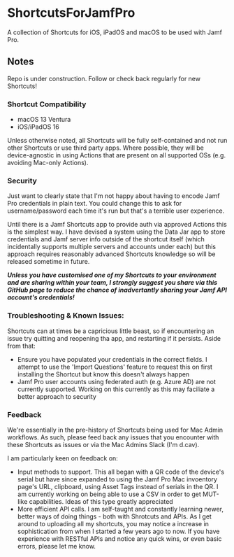 # ShortcutsForJamfPro
A collection of Shortcuts for iOS, iPadOS and macOS to be used with Jamf Pro. 


## Notes
Repo is under construction. Follow or check back regularly for new Shortcuts!


### Shortcut Compatibility
- macOS 13 Ventura
- iOS/iPadOS 16

Unless otherwise noted, all Shortcuts will be fully self-contained and not run other Shortcuts or use third party apps. Where possible, they will be device-agnostic in using Actions that are present on all supported OSs (e.g. avoiding Mac-only Actions). 


### Security
Just want to clearly state that I'm not happy about having to encode Jamf Pro credentials in plain text. You could change this to ask for username/password each time it's run but that's a terrible user experience. 

Until there is a Jamf Shortcuts app to provide auth via approved Actions this is the simplest way. I have devised a system using the Data Jar app to store credentials and Jamf server info outside of the shortcut itself (which incidentally supports multiple servers and accounts under each) but this approach requires reasonably advanced Shortcuts knowledge so will be released sometime in future. 

***Unless you have customised one of my Shortcuts to your environment and are sharing within your team, I strongly suggest you share via this GitHub page to reduce the chance of inadvertantly sharing your Jamf API account's credentials!***


### Troubleshooting & Known Issues:
Shortcuts can at times be a capricious little beast, so if encountering an issue try quitting and reopening tha app, and restarting if it persists. Aside from that:
- Ensure you have populated your credentials in the correct fields. I attempt to use the 'Import Questions' feature to request this on first installing the Shortcut but know this doesn't always happen
- Jamf Pro user accounts using federated auth (e.g. Azure AD) are not currently supported. Working on this currently as this may faciliate a better approach to security


### Feedback
We're essentially in the pre-history of Shortcuts being used for Mac Admin workflows. As such, please feed back any issues that you encounter with these Shortcuts as issues or via the Mac Admins Slack (I'm d.cav).

I am particularly keen on feedback on:
- Input methods to support. This all began with a QR code of the device's serial but have since expanded to using the Jamf Pro Mac invoentory page's URL, clipboard, using Asset Tags instead of serials in the QR. I am currently working on being able to use a CSV in order to get MUT-like capabilities. Ideas of this type greatly appreciated
- More efficient API calls. I am self-taught and constantly learning newer, better ways of doing things - both with Shrotcuts and APIs. As I get around to uploading all my shortcuts, you may notice a increase in sophistication from when I started a few years ago to now. If you have experience with RESTful APIs and notice any quick wins, or even basic errors, please let me know. 

